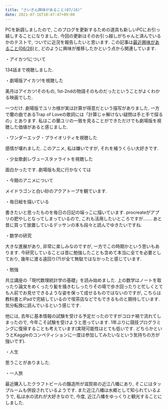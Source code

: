 ```yaml
---
title: "さいきん興味があること(07/16)"
date: 2021-07-16T10:47:47+09:00
---
```


PCを新調しましたので, このブログを更新するための道具も新しいPCにお引っ越しすることになりました. 今回の更新はそのお引っ越しがちゃんと済んでいるかのテストで, ついでに近況を報告したいと思います. この記事は[最近興味があること(06/26)](https://aura-tks.github.io/portfolio/article/recentdays0626/)と, どのように興味が推移したかという点から関連しています.

・アイカツ!について

134話まで視聴しました.

・劇場版アイカツ!を視聴した

美月はアイカツ!そのもの, 1st-2ndの物語そのものだったということがよくわかる映画でした.

一つだけ. 劇場版でユリカ様が実は計算が得意だという描写がありました. 一方で蘭の曲であるTrap of Loveの歌詞には「計算じゃ解けない疑問は手と手で探るの」とあります. 私はこの蘭ユリの一致を見ることができただけでも劇場版を視聴した価値があると感じました.

・ワンダーエッグ・プライオリティを視聴した

感情が壊れました. このアニメ, 私は嫌いですが, それを補うくらい大好きです.

・少女歌劇レヴュースタァライトを視聴した

面白かったです. 劇場版も見に行かなくては

・今期のアニメについて

メイドラゴンと白い砂のアクアトープを観ています.

・毎日絵を描いている

書きたいと思ったものを毎日の日記の端っこに描いています. procreateがアプリの肥やしとなってしまっているので, これも活用したいところですが……. あと昔に買って放置しているデッサンの本も段々と読んでゆきたいですね.

・数学の研究

大きな進展があり, 非常に楽しみなのですが, 一方でこの時期かという思いもあります. 今研究していることは昔に勉強したことも含めて本当に全てを必要としており, 幾年に渡る遠回り(?)が全て無駄ではなかったと感じています.

・勉強

共立講座の「現代数理統計学の基礎」を読み始めました. 上の数学はノートを取ったり論文をめくったり髪を掻きむしったりその場で歩き回ったりと忙しくとても人前でお見せできるような姿を保って成せるものではないのですが, こちらは教科書とiPadで完結しているので喫茶店などでもできるものと期待しています. 気分転換に読んでいるという感じです.

他には, 去年に基本情報の試験を受ける予定だったのですがコロナ禍で流れてしまったので, 今年こそ試験を受けようと思っています. 1年ぶりに競技プログラミングに復帰することも考えています(実現可能性はとても低いです. どちらかというとKaggleのコンペティションに一度は参加してみたいなという気持ちの方が強いです).

・人生

思うことがありました.

・一人旅

最近購入したクラフトビールの醸造所が滋賀県の近江八幡にあり, そこにはタップルームも併設されているようです. また近江八幡は水郷として知られているようで, 私は水の流れが大好きなので, 今度, 近江八幡をゆっくりと観光することにしました.
